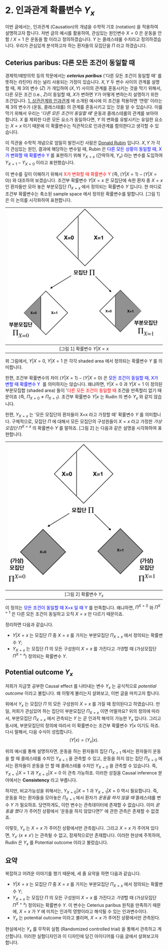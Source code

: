 # 2. 인과관계 확률변수 $Y_x$ 

이번 글에서는, 인과관계 (Causation)의 개념을 수학적 기호 (notation) 을 적용하여 설명하고자 합니다. 저번 글의 예시를 활용하여, 관심있는 원인변수 $X=0$ 은 운동을 안함 / $X=1$ 은 운동을 함 이라고 정의하겠습니다. $Y$ 는 콜레스테롤 수치라고 정의하겠습니다. 우리가 관심있게 분석하고자 하는 환자들의 모집단을 $\Pi$ 라고 하겠습니다. 



## Ceterius paribus: 다른 모든 조건이 동일할 때 

경제학/예방의학 등의 학문에서는 ***ceterius paribus*** ('다른 모든 조건이 동일할 때' 를 뜻하는 라틴어) 라는 널리 사용되는 가정이 있습니다. $X,Y$ 두 변수 사이의 관계를 설명할 때, 제 3의 변수 ($Z$) 가 개입하여 $(X,Y)$ 사이의 관계를 혼동시키는 것을 막기 위해서, 다른 모든 조건 (i.e., $Z$)이 동일할 때, $X$가 변하면  $Y$가 어떻게 변하는지 설명하기 위한 조건입니다.  [1. 상관관계와 인과관계](https://github.com/yonghanjung/causalblog-Kor/blob/master/Journey%20to%20SCM/1.%20%EC%83%81%EA%B4%80%EA%B4%80%EA%B3%84%EC%99%80%20%EC%9D%B8%EA%B3%BC%EA%B4%80%EA%B3%84.md) 에 소개된 예시에 이 조건을 적용하면 ‘연령’ 이라는 제 3의 변수가 (운동, 콜레스테롤) 의 관계를 혼동시키고 있는 것을 알 수 있습니다. 이를 막기 위해서 우리는 ‘*다른 모든 조건이 동일할 때*’ 운동과 콜레스테롤의 관계를 보아야 합니다. $X$ 를 제외한 다른 모든 요소가 동일하다면, $Y$ 의 변화를 유발시키는 유일한 요소는 $X=x$ 이기 때문에 이 확률변수는 직관적으로 인과관계를 함의한다고 생각할 수 있습니다. 

이 직관을 수학적 개념으로 엄밀히 발전시킨 사람은 [Donald Rubin](https://en.wikipedia.org/wiki/Donald_Rubin) 입니다. $X,Y$ 가 각각 관심있는 원인, 결과에 해당하는 변수일 때, Rubin 은 <span style="color:blue">다른 모든 상황이 동일할 때, X가 변화할 때 확률변수 Y </span>를 표현하기 위해 $Y_{X=x}$ (간략하게, $Y_x$) 라는 변수를 도입하여 $Y_{X=1} - Y_{X=0}$ 이라고 표현했습니다. 

이 변수를 깊이 이해하기 위해서 <span style="color:red"> X가 변화할 때 확률변수 Y </span> (즉, $(Y \vert X=1) - (Y \vert X=0)$) 와 대조하여 보겠습니다.  조건부 확률변수 $Y \vert X=x$ 은 모집단에 속한 환자 중 $X=x$ 인 환자들만 모아 놓은 부분모집단 $\Pi_{X=x}$  에서 정의되는 확률변수 $Y$ 입니다. 한 마디로 조건부 확률변수는 축소된 sample space 에서 정의된 확률변수를 말합니다. [그림 1]은 이 논의를 시각화하여 표현합니다. 

| <img src="Figure/conditional.png" width="500px"> |
| :----------------------------------------------: |
|       [그림 1] 확률변수 $Y\vert X=x$         |

위 그림에서, $Y\vert X=0$, $Y \vert X=1$ 은 각각 shaded area 에서 정의되는 확률변수 $Y$ 를 의미합니다. 

한편, 조건부 확률변수의 차이 $(Y \vert X=1) - (Y \vert X=0)$ 은 <span style="color:blue">모든 조건이 동일할 때, X가 변할 때 확률변수 Y </span> 를 의미하지는 않습니다. 왜냐하면, $Y \vert X=0$ 과 $Y \vert X=1$ 이 정의된 부분모집합 (shaded area) 들이 '<span style="color:red">다른 모든 조건이 동일할 때 </span> 조건을 만족할리 없기 때문이죠 (즉, $\Pi_{X=0} \neq \Pi_{X=1}$). 조건부 확률변수 $Y \vert x$ 는 Rudin 의 변수 $Y_x$ 와 같지 않습니다. 

한편, $Y_{X=x}$ 는 '모든 모집단의 환자들이 X=x 라고 가정할 때'  확률변수 $Y$ 를 의미합니다. 구체적으로, 모집단 $\Pi$ 에 대해서 모든 모집단의 구성원들이 $X=x$ 라고 가정한 *가상모집단* $\Pi^{X=x}$ 의 확률변수 $Y$ 를 말하죠. [그림 2] 는 다음과 같은 설명을 시각화하여 표현합니다. 

| <img src="Figure/hypothetical.png" width="500px"> |
| :----------------------------------------------: |
|       [그림 2] 확률변수 $Y_{x}$         |

이 정의는 <span style="color:blue">모든 조건이 동일할 때 X=x 일 때 Y </span> 를 만족합니다. 왜냐하면, $\Pi^{X=0}$ 와 $\Pi^{X=1}$ 은 다른 모든 조건이 동일하고 오직 $X=x$ 만 다르기 때문이죠. 

정리하면 다음과 같습니다. 

* $Y \vert X=x$ 는 모집단 $\Pi$ 중 $X=x$ 를 가지는 부분모집단 $\Pi_{X=x}$ 에서 정의되는 확률변수 $Y$; 
* $Y_{X=x}$ 는 모집단 $\Pi$ 의 모든 구성원이 $X=x$ 를 가진다고 *가정*할 때 (가상모집단 $\Pi^{X=x}$) 정의되는 확률변수 $Y$. 



## Potential outcome $Y_x$ 

저희가 지금껏 공부한 Causal effect 를 나타내는 변수 $Y_x$ 는 공식적으로 *potential outcome*  이라고 불립니다. 왜 이렇게 불리는지 살펴보고, 이번 글을 마치고자 합니다. 

위에서 $Y_{x}$ 는 모집단 $\Pi$ 의 모든 구성원이 $X=x$ 를 가질 때 정의된다고 하였습니다. 만일, 저희가 관심있어 하는 집단이 부분모집단 $\Pi_{X=x}$ 이면 어떨까요? 위의 정의에 따라서, 부분모집단 $\Pi_{X=x}$ 에서 관측되는 $Y$ 는 곧 인과적 해석이 가능한 $Y_x$ 입니다. 그리고 동시에, 부분모집단의 정의에 따라서 이 확률변수는 조건부 확률변수 $Y \vert x$ 이기도 하죠. 다시 말해서, 다음 수식이 성립합니다.
$$
(Y \vert x) = (Y_x \vert x).
$$

위의 예시를 통해 설명하자면, 운동을 하는 환자들의 집단 $\Pi_{X=1}$ 에서는 환자들이 운동을 할 때 콜레스테롤 수치인 $Y_{X=1}$ 을 관측할 수 있고, 운동을 하지 않는 집단 $\Pi_{X=0}$ 에서는 환자들이 운동을 안 할 때 콜레스테롤 수치인 $Y_{X=0}$ 을 관측할 수 있습니다. 즉, $Y_{X=1} \vert X=1$ 과 $Y_{X=0} \vert X=0$ 이 관측 가능하죠. 이러한 성질을 Causal inference 분야에서는 **Consistency** 라고 부릅니다. 

하지만, 비교가능성을 위해서는, $Y_{X=0} \vert X=1$ 과 $Y_{X=1} \vert X=0$ 역시 필요합니다. 즉, 운동을 하는 환자들을 모아놓은 $\Pi_{X=1}$ 에서 환자가 *운동을 하지 않을 때* 콜레스테롤 변수 $Y$ 가 필요하죠. 당연하게도, 이런 변수는 관측데이터에 존재할 수 없습니다. 이미 *운동을 했다* 가 주어진 상황에서 '운동을 하지 않았다면?' 에 관한 관측은 존재할 수 없겠죠. 

이렇듯, $Y_{x}$ 는 $X=x$ 가 주어진 상황에서만 관측됩니다. 그리고 $X=x$ 가 주어져 있다면, $Y_{x'}$ ($x \neq x'$) 는 관측될 수 없고, 잠재적으로만 존재합니다. 이러한 현상에 주목하여, Rudin 은 $Y_x$ 를 Potential outcome 이라고 불렀습니다. 



## 요약 

복잡하고 어려운 이야기를 했기 때문에, 세 줄 요약을 하면 다음과 같습니다. 

* $Y \vert X=x$ 는 모집단 $\Pi$ 중 $X=x$ 를 가지는 부분모집단 $\Pi_{X=x}$ 에서 정의되는 확률변수 $Y$; 
* $Y_{X=x}$ 는 모집단 $\Pi$ 의 모든 구성원이 $X=x$ 를 가진다고 *가정*할 때 (가상모집단 $\Pi^{X=x}$) 정의되는 확률변수 $Y$. 이 변수는 Ceterius paribus 원칙을 만족하기 때문에, $X=x$ 가 $Y$ 에 미치는 인과적 영향이라고 해석될 수 있는 인과변수이다. 
* $Y_{x}$ 는 potential outcome 이라고 불리며, $X=x$ 가 주어진 상황에서만 관측된다. 



현실에서는 $Y_x$ 를 무작위 실험 (Randomized controlled trial) 을 통해서 관측하고 계산합니다. 이러한 실험디자인과 이 디자인에 담긴 아이디어를 다음 글에서 살펴보고자 합니다. 

